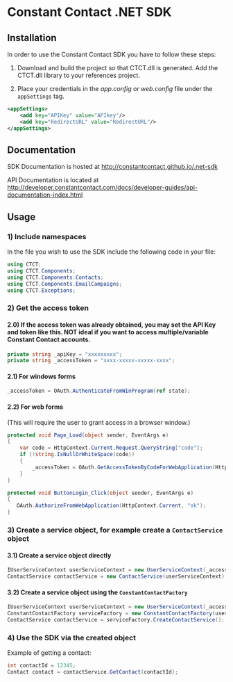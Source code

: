 Constant Contact .NET SDK
=========================

## Installation

In order to use the Constant Contact SDK you have to follow these steps:

1) Download and build the project so that CTCT.dll is generated. Add the CTCT.dll library to your references project.

2) Place your credentials in the *app.config* or *web.config* file under the `appSettings` tag.

```xml
<appSettings>
    <add key="APIKey" value="APIkey"/>
    <add key="RedirectURL" value="RedirectURL"/>
</appSettings>
```

## Documentation

SDK Documentation is hosted at http://constantcontact.github.io/.net-sdk

API Documentation is located at http://developer.constantcontact.com/docs/developer-guides/api-documentation-index.html

## Usage

### 1) Include namespaces

In the file you wish to use the SDK include the following code in your file:

```csharp
using CTCT;
using CTCT.Components;
using CTCT.Components.Contacts;
using CTCT.Components.EmailCampaigns;
using CTCT.Exceptions;
```

### 2) Get the access token

#### 2.0) If the access token was already obtained, you may set the API Key and token like this. NOT ideal if you want to access multiple/variable Constant Contact accounts.

```csharp
private string _apiKey = "xxxxxxxxx"; 
private string _accessToken = "xxxx-xxxxx-xxxxx-xxxx"; 
```

#### 2.1) For windows forms

```csharp
_accessToken = OAuth.AuthenticateFromWinProgram(ref state);
```

#### 2.2) For web forms

(This will require the user to grant access in a browser window.)

```csharp
protected void Page_Load(object sender, EventArgs e)
{
    var code = HttpContext.Current.Request.QueryString["code"];
    if (!string.IsNullOrWhiteSpace(code))
    {
        _accessToken = OAuth.GetAccessTokenByCodeForWebApplication(HttpContext.Current, code);
    }
}
```

```csharp
protected void ButtonLogin_Click(object sender, EventArgs e)
{
   OAuth.AuthorizeFromWebApplication(HttpContext.Current, "ok");
}
```
### 3) Create a service object, for example create a `ContactService` object

#### 3.1) Create a service object directly

```csharp
IUserServiceContext userServiceContext = new UserServiceContext(_accessToken, _apiKey);
ContactService contactService = new ContactService(userServiceContext);
```

#### 3.2) Create a service object using the `ConstantContactFactory`

```csharp
IUserServiceContext userServiceContext = new UserServiceContext(_accessToken, _apiKey);
ConstantContactFactory serviceFactory = new ConstantContactFactory(userServiceContext);
ContactService contactService = serviceFactory.CreateContactService();
```

### 4) Use the SDK via the created object 
             
Example of getting a contact:

```csharp
int contactId = 12345;
Contact contact = contactService.GetContact(contactId);
```
